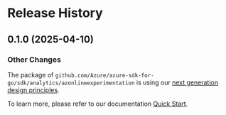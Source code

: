 # Release History

## 0.1.0 (2025-04-10)
### Other Changes

The package of `github.com/Azure/azure-sdk-for-go/sdk/analytics/azonlineexperimentation` is using our [next generation design principles](https://azure.github.io/azure-sdk/general_introduction.html).

To learn more, please refer to our documentation [Quick Start](https://aka.ms/azsdk/go/mgmt).